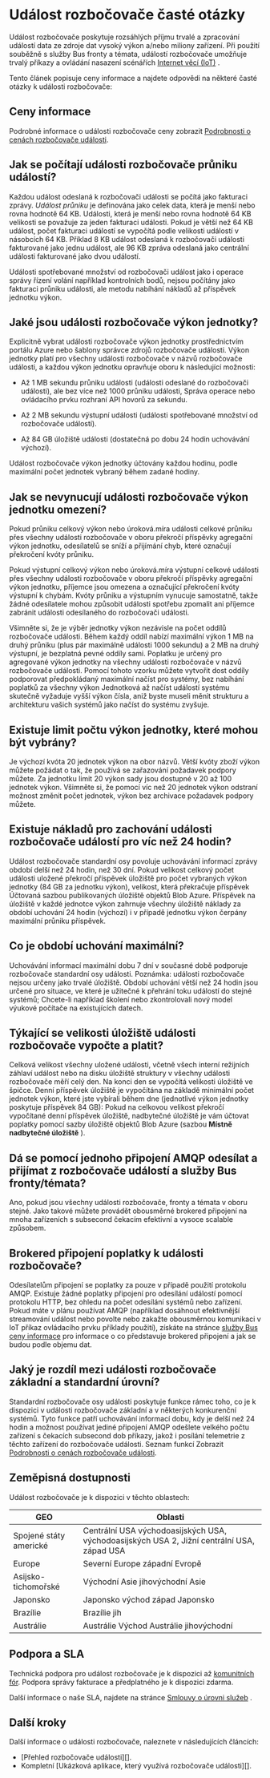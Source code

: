 <properties 
    pageTitle="Událost rozbočovače často kladené otázky ke | Microsoft Azure"
    description="Nejčastější dotazy týkající se rozbočovače události."
    services="event-hubs"
    documentationCenter="na"
    authors="sethmanheim"
    manager="timlt"
    editor="" />
<tags 
    ms.service="event-hubs"
    ms.devlang="na"
    ms.topic="article"
    ms.tgt_pltfrm="na"
    ms.workload="na"
    ms.date="09/01/2016"
    ms.author="sethm" />

# <a name="event-hubs-faq"></a>Událost rozbočovače časté otázky

Událost rozbočovače poskytuje rozsáhlých příjmu trvalé a zpracování událostí data ze zdroje dat vysoký výkon a/nebo miliony zařízení. Při použití souběžně s služby Bus fronty a témata, událostí rozbočovače umožňuje trvalý příkazy a ovládání nasazení scénářích [Internet věcí (IoT)](https://azure.microsoft.com/services/iot-hub/) .

Tento článek popisuje ceny informace a najdete odpovědi na některé časté otázky k události rozbočovače:

## <a name="pricing-information"></a>Ceny informace

Podrobné informace o události rozbočovače ceny zobrazit [Podrobnosti o cenách rozbočovače události](https://azure.microsoft.com/pricing/details/event-hubs/).

## <a name="how-are-event-hubs-ingress-events-calculated"></a>Jak se počítají události rozbočovače průniku událostí?

Každou událost odeslaná k rozbočovači události se počítá jako fakturaci zprávy. *Událost průniku* je definována jako celek data, která je menší nebo rovna hodnotě 64 KB. Události, která je menší nebo rovna hodnotě 64 KB velikosti se považuje za jeden fakturaci události. Pokud je větší než 64 KB událost, počet fakturaci událostí se vypočítá podle velikosti událostí v násobcích 64 KB. Příklad 8 KB událost odeslaná k rozbočovači události fakturované jako jednu událost, ale 96 KB zpráva odeslaná jako centrální události fakturované jako dvou událostí.

Události spotřebované množství od rozbočovači událost jako i operace správy řízení volání například kontrolních bodů, nejsou počítány jako fakturaci průniku události, ale metodu nabíhání nákladů až příspěvek jednotku výkon.

## <a name="what-are-event-hubs-throughput-units"></a>Jaké jsou události rozbočovače výkon jednotky?

Explicitně vybrat události rozbočovače výkon jednotky prostřednictvím portálu Azure nebo šablony správce zdrojů rozbočovače události. Výkon jednotky platí pro všechny události rozbočovače v názvů rozbočovače události, a každou výkon jednotku opravňuje oboru k následující možnosti:

- Až 1 MB sekundu průniku události (události odeslané do rozbočovači události), ale bez více než 1000 průniku události, Správa operace nebo ovládacího prvku rozhraní API hovorů za sekundu.

- Až 2 MB sekundu výstupní události (události spotřebované množství od rozbočovače událostí).

- Až 84 GB úložiště události (dostatečná po dobu 24 hodin uchovávání výchozí).

Událost rozbočovače výkon jednotky účtovány každou hodinu, podle maximální počet jednotek vybraný během zadané hodiny.

## <a name="how-are-event-hubs-throughput-unit-limits-enforced"></a>Jak se nevynucují události rozbočovače výkon jednotku omezení?

Pokud průniku celkový výkon nebo úroková.míra události celkové průniku přes všechny události rozbočovače v oboru překročí příspěvky agregační výkon jednotku, odesílatelů se sníží a přijímání chyb, které označují překročení kvóty průniku.

Pokud výstupní celkový výkon nebo úroková.míra výstupní celkové události přes všechny události rozbočovače v oboru překročí příspěvky agregační výkon jednotku, příjemce jsou omezena a označující překročení kvóty výstupní k chybám. Kvóty průniku a výstupním vynucuje samostatně, takže žádné odesílatele mohou způsobit události spotřebu zpomalit ani příjemce zabránit události odesílaného do rozbočovači události.

Všimněte si, že je výběr jednotky výkon nezávisle na počet oddílů rozbočovače události. Během každý oddíl nabízí maximální výkon 1 MB na druhý průniku (plus pár maximálně události 1000 sekundu) a 2 MB na druhý výstupní, je bezplatná pevné oddíly sami. Poplatku je určený pro agregované výkon jednotky na všechny události rozbočovače v názvů rozbočovače události. Pomocí tohoto vzorku můžete vytvořit dost oddíly podporovat předpokládaný maximální načíst pro systémy, bez nabíhání poplatků za všechny výkon Jednotková až načíst událostí systému skutečně vyžaduje vyšší výkon čísla, aniž byste museli měnit strukturu a architekturu vašich systémů jako načíst do systému zvyšuje.

## <a name="is-there-a-limit-on-the-number-of-throughput-units-that-can-be-selected"></a>Existuje limit počtu výkon jednotky, které mohou být vybrány?

Je výchozí kvóta 20 jednotek výkon na obor názvů. Větší kvóty zboží výkon můžete požádat o tak, že používá se zařazování požadavek podpory můžete. Za jednotku limit 20 výkon sady jsou dostupné v 20 až 100 jednotek výkon. Všimněte si, že pomocí víc než 20 jednotek výkon odstraní možnost změnit počet jednotek, výkon bez archivace požadavek podpory můžete.

## <a name="is-there-a-charge-for-retaining-event-hubs-events-for-more-than-24-hours"></a>Existuje nákladů pro zachování události rozbočovače událostí pro víc než 24 hodin?

Událost rozbočovače standardní osy povoluje uchovávání informací zprávy období delší než 24 hodin, než 30 dní. Pokud velikost celkový počet události uložené překročí příspěvek úložiště pro počet vybraných výkon jednotky (84 GB za jednotku výkon), velikost, která překračuje příspěvek Účtovaná sazbou publikovaných úložiště objektů Blob Azure. Příspěvek na úložiště v každé jednotce výkon zahrnuje všechny úložiště náklady za období uchování 24 hodin (výchozí) i v případě jednotku výkon čerpány maximální průniku příspěvek.

## <a name="what-is-the-maximum-retention-period"></a>Co je období uchování maximální?

Uchovávání informací maximální dobu 7 dní v současné době podporuje rozbočovače standardní osy události. Poznámka: události rozbočovače nejsou určeny jako trvalé úložiště. Období uchování větší než 24 hodin jsou určené pro situace, ve které je užitečné k přehrání toku událostí do stejné systémů; Chcete-li například školení nebo zkontrolovali nový model výukové počítače na existujících datech.

## <a name="how-is-the-event-hubs-storage-size-calculated-and-charged"></a>Týkající se velikosti úložiště události rozbočovače vypočte a platit?

Celková velikost všechny uložené události, včetně všech interní režijních záhlaví událost nebo na disku úložiště struktury v všechny události rozbočovače měří celý den. Na konci den se vypočítá velikosti úložiště ve špičce. Denní příspěvek úložiště je vypočítána na základě minimální počet jednotek výkon, které jste vybírali během dne (jednotlivé výkon jednotky poskytuje příspěvek 84 GB): Pokud na celkovou velikost překročí vypočítané denní příspěvek úložiště, nadbytečné úložiště je vám účtovat poplatky pomocí sazby úložiště objektů Blob Azure (sazbou **Místně nadbytečné úložiště** ).

## <a name="can-i-use-a-single-amqp-connection-to-send-and-receive-from-event-hubs-and-service-bus-queuestopics"></a>Dá se pomocí jednoho připojení AMQP odesílat a přijímat z rozbočovače událostí a služby Bus fronty/témata?

Ano, pokud jsou všechny události rozbočovače, fronty a témata v oboru stejné. Jako takové můžete provádět obousměrné brokered připojení na mnoha zařízeních s subsecond čekacím efektivní a vysoce scalable způsobem.

## <a name="do-brokered-connection-charges-apply-to-event-hubs"></a>Brokered připojení poplatky k události rozbočovače?

Odesílatelům připojení se poplatky za pouze v případě použití protokolu AMQP. Existuje žádné poplatky připojení pro odesílání událostí pomocí protokolu HTTP, bez ohledu na počet odesílání systémů nebo zařízení. Pokud máte v plánu používat AMQP (například dosáhnout efektivnější streamování událost nebo povolte nebo zakažte obousměrnou komunikaci v IoT příkaz ovládacího prvku příklady použití), získáte na stránce [služby Bus ceny informace](https://azure.microsoft.com/pricing/details/service-bus/) pro informace o co představuje brokered připojení a jak se budou podle objemu dat.

## <a name="what-is-the-difference-between-event-hubs-basic-and-standard-tiers"></a>Jaký je rozdíl mezi události rozbočovače základní a standardní úrovní?

Standardní rozbočovače osy události poskytuje funkce rámec toho, co je k dispozici v události rozbočovače základní a v některých konkurenční systémů. Tyto funkce patří uchovávání informací dobu, kdy je delší než 24 hodin a možnost používat jediné připojení AMQP odešlete velkého počtu zařízení s čekacích subsecond dob příkazy, jakož i posílání telemetrie z těchto zařízení do rozbočovače události. Seznam funkcí Zobrazit [Podrobnosti o cenách rozbočovače události](https://azure.microsoft.com/pricing/details/event-hubs/).

## <a name="geographic-availability"></a>Zeměpisná dostupnosti

Událost rozbočovače je k dispozici v těchto oblastech:

|GEO|Oblasti|
|---|---|
|Spojené státy americké|Centrální USA východoasijských USA, východoasijských USA 2, Jižní centrální USA, západ USA|
|Europe|Severní Europe západní Evropě|
|Asijsko-tichomořské|Východní Asie jihovýchodní Asie|
|Japonsko|Japonsko východ západ Japonsko|
|Brazílie|Brazílie jih|
|Austrálie|Austrálie Východ Austrálie jihovýchodní|

## <a name="support-and-sla"></a>Podpora a SLA

Technická podpora pro událost rozbočovače je k dispozici až [komunitních fór](https://social.msdn.microsoft.com/forums/azure/home). Podpora správy fakturace a předplatného je k dispozici zdarma.

Další informace o naše SLA, najdete na stránce [Smlouvy o úrovni služeb](https://azure.microsoft.com/support/legal/sla/) .

## <a name="next-steps"></a>Další kroky

Další informace o události rozbočovače, naleznete v následujících článcích:

- [Přehled rozbočovače události][].
- Kompletní [Ukázková aplikace, který využívá rozbočovače události][].

[Přehled rozbočovače událostí]: event-hubs-overview.md
[Ukázka aplikace, která používá rozbočovače události]: https://code.msdn.microsoft.com/Service-Bus-Event-Hub-286fd097
